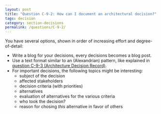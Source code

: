 ```yaml
---
layout: post
title: "Question C-9-2: How can I document an architectural decision?"
tags: decision
category: section-decisions
permalink: /questions/C-9-2/
---
```



You have several options, shown in order of increasing effort and degree-of-detail:


* Write a blog for your decisions, every decisions becomes a blog post.
* Use a text format similar to an (Alexandrian) pattern, like explained in [question C-9-3 (Architecture Decision Record)](/questions/C-9-3).
* For important decisions, the following topics might be interesting:
  * subject of the decision
  * affected stakeholders
  * decision criteria (with priorities)
  * alternatives
  * evaluation of alternatives for the various criteria
  * who took the decision?
  * reason for chosing _this_ alternative in favor of others
